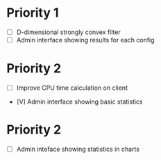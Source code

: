 Priority 1 
==========

- [ ] D-dimensional strongly convex filter
- [ ] Admin interface showing results for each config

Priority 2
==========

- [ ] Improve CPU time calculation on client
- [V] Admin interface showing basic statistics

Priority 2 
==========

- [ ] Admin inteface showing statistics in charts
